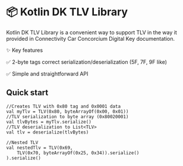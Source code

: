 # 📦 Kotlin DK TLV Library 

Kotlin DK TLV Library is a convenient way to support TLV in the way it provided in Connectivity Car Concorcium Digital Key documentation.

✨ Key features

✅ 2-byte tags correct serialization/deserialization (5F, 7F, 9F like)

✅ Simple and straightforward API

## Quick start

```
//Creates TLV with 0x80 tag and 0x0001 data
val myTlv = TLV(0x80, byteArrayOf(0x00, 0x01))
//TLV serialization to byte array (0x80020001)
val tlvBytes = myTlv.serialize()
//TLV deserialization to List<TLV>
val tlv = deserialize(tlvBytes)

//Nested TLV
val nestedTlv = TLV(0x69, 
    TLV(0x70, byteArrayOf(0x25, 0x34)).serialize() 
).serialize()





